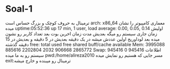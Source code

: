 # Soal-1
ترمینال به حروف کوچک و بزرگ حساس است
arch: x86_64
معماری کامپیوتر را نشان میده
uptime:05:52:36 up 17 min,  1 user,  load average: 0.00, 0.05, 0.14
اولیش زمان جاری سیستم رو میگه بعدیش مدت زمان اخرین بوت بعد تعداد کاربر رو نشون میده بعد لوداوریج اولین عددش میشه در یک دقیقه بعدیش در 5 دقیقه و بعدیش در 15 دقیقه گذشته
free:   total        used        free      shared  buff/cache   available
Mem:        3995088      885616     2202804        2032      906668     2865772
Swap:        945416           0      945416
اطلاعات سیستم رو به ما میده
pwd:/home/alireza2010
مسر جایی که هستیم رو نمایش میده
exit:ترمینال رو میبنده و خارج میشه
